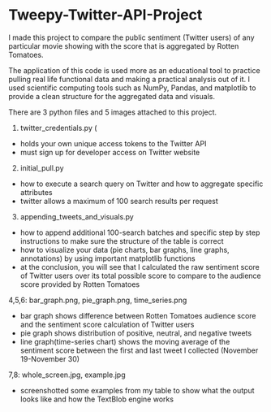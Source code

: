 # Tweepy-Twitter-API-Project

I made this project to compare the public sentiment (Twitter users) of any particular movie showing with the score that is aggregated by Rotten Tomatoes. 

The application of this code is used more as an educational tool to practice pulling real life functional data and making a practical analysis out of it. I used scientific computing tools such as NumPy, Pandas, and matplotlib to provide a clean structure for the aggregated data and visuals. 

There are 3 python files and 5 images attached to this project. 

1. twitter_credentials.py (
- holds your own unique access tokens to the Twitter API 
- must sign up for developer access on Twitter website

2. initial_pull.py 
- how to execute a search query on Twitter and how to aggregate specific attributes
- twitter allows a maximum of 100 search results per request

3. appending_tweets_and_visuals.py 
- how to append additional 100-search batches and specific step by step instructions to make sure the structure of the table is correct
- how to visualize your data (pie charts, bar graphs, line graphs, annotations) by using important matplotlib functions
- at the conclusion, you will see that I calculated the raw sentiment score of Twitter users over its total possible score to compare to the audience score provided by Rotten Tomatoes

4,5,6: bar_graph.png, pie_graph.png, time_series.png
- bar graph shows difference between Rotten Tomatoes audience score and the sentiment score calculation of Twitter users
- pie graph shows distribution of positive, neutral, and negative tweets
- line graph(time-series chart) shows the moving average of the sentiment score between the first and last tweet I collected (November 19-November 30)

7,8: whole_screen.jpg, example.jpg
- screenshotted some examples from my table to show what the output looks like and how the TextBlob engine works
